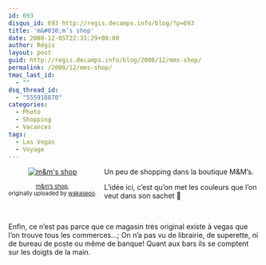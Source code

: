 ```yaml
---
id: 693
disqus_id: 693 http://regis.decamps.info/blog/?p=693
title: 'm&#038;m’s shop'
date: 2008-12-05T22:33:29+00:00
author: Régis
layout: post
guid: http://regis.decamps.info/blog/2008/12/mms-shop/
permalink: /2008/12/mms-shop/
tmac_last_id:
  - ""
dsq_thread_id:
  - "555918870"
categories:
  - Photo
  - Shopping
  - Vacances
tags:
  - Las Vegas
  - Voyage
---
```

<div style="float: left; text-align: center; margin-right: 15px; margin-bottom: 15px;">
  <a href="http://www.flickr.com/photos/wakaseoo/3096082370/" title="photo sharing"><img src="http://farm4.static.flickr.com/3127/3096082370_422398379e_t.jpg" alt="m&m's shop" /></a><br /> <span style="font-size: 0.8em; margin-top: 0px;"><br /> <a href="http://www.flickr.com/photos/wakaseoo/3096082370/">m&m’s shop</a>,<br /> originally uploaded by <a href="http://www.flickr.com/people/wakaseoo/">wakaseoo</a>.<br /> </span>
</div>

Un peu de shopping dans la boutique M&M’s.

L’idée ici, c’est qu’on met les couleurs que l’on veut dans son sachet 🙂
  
<br clear="all" />

Enfin, ce n’est pas parce que ce magasin très original existe à vegas que l’on trouve tous les commerces…; On n’a pas vu de librairie, de superette, ni de bureau de poste ou même de banque! Quant aux bars ils se comptent sur les doigts de la main.
